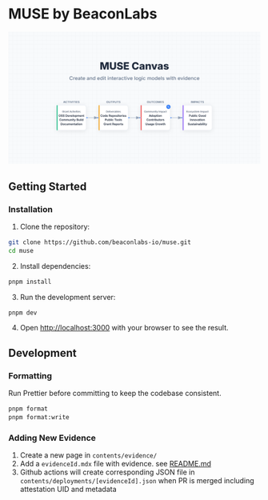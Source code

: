 # MUSE by BeaconLabs

<img src="/public/canvas-og.svg">

## Getting Started

### Installation

1. Clone the repository:

```bash
git clone https://github.com/beaconlabs-io/muse.git
cd muse
```

2. Install dependencies:

```bash
pnpm install
```

3. Run the development server:

```bash
pnpm dev
```

4. Open [http://localhost:3000](http://localhost:3000) with your browser to see the result.

## Development

### Formatting

Run Prettier before committing to keep the codebase consistent.

```bash
pnpm format
pnpm format:write
```

### Adding New Evidence

1. Create a new page in `contents/evidence/`
2. Add a `evidenceId.mdx` file with evidence. see [README.md](/contents/README.md)
3. Github actions will create corresponding JSON file in `contents/deployments/[evidenceId].json` when PR is merged including attestation UID and metadata
